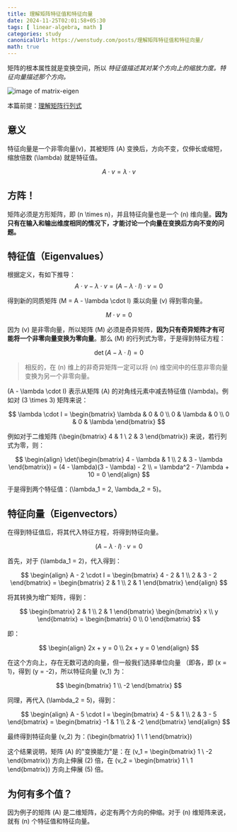 ```yaml
---
title: 理解矩阵特征值和特征向量
date: 2024-11-25T02:01:58+05:30
tags: [ linear-algebra, math ]
categories: study
canonicalUrl: https://wenstudy.com/posts/理解矩阵特征值和特征向量/
math: true
---
```


矩阵的根本属性就是变换空间，所以 _特征值描述其对某个方向上的缩放力度。特征向量描述那个方向。_

<!-- more -->
![image of matrix-eigen](/images/matrix-eigenvalues-and-eigenvectors/matrix-eigen.png "matrix-eigen")

本篇前提：[理解矩阵行列式](/posts/matrix-determinant/)

## 意义
特征向量是一个非零向量\(v\)，其被矩阵 \(A\) 变换后，方向不变，仅伸长或缩短，缩放倍数 \(\lambda\) 就是特征值。

$$
A \cdot v = \lambda \cdot v
$$

## 方阵！
矩阵必须是方形矩阵，即 \(n \times n\)，并且特征向量也是一个 \(n\) 维向量。**因为只有在输入和输出维度相同的情况下，才能讨论一个向量在变换后方向不变的问题。**

## 特征值（Eigenvalues）
根据定义，有如下推导：
$$
A \cdot v - \lambda \cdot v = (A - \lambda \cdot I) \cdot v = 0
$$

得到新的同质矩阵 \(M = A - \lambda \cdot I\) 乘以向量 \(v\) 得到零向量。

$$
M \cdot v = 0
$$

因为 \(v\) 是非零向量，所以矩阵 \(M\) 必须是奇异矩阵，**因为只有奇异矩阵才有可能将一个非零向量变换为零向量**。那么 \(M\) 的行列式为零，于是得到特征方程：

$$
\det(A - \lambda \cdot I) = 0
$$

> 相反的，在 \(n\) 维上的非奇异矩阵一定可以将 \(n\) 维空间中的任意非零向量变换为另一个非零向量。

\(A - \lambda \cdot I\) 表示从矩阵 \(A\) 的对角线元素中减去特征值 \(\lambda\)。例如对 \(3 \times 3\) 矩阵来说：

$$
\lambda \cdot I = \begin{bmatrix}
\lambda & 0 & 0 \\
0 & \lambda & 0 \\
0 & 0 & \lambda
\end{bmatrix}
$$

例如对于二维矩阵 \(\begin{bmatrix} 4 & 1 \\ 2 & 3 \end{bmatrix}\) 来说，若行列式为零，则：

$$
\begin{align}
\det(\begin{bmatrix} 4 - \lambda & 1 \\ 2 & 3 - \lambda \end{bmatrix}) = (4 - \lambda)(3 - \lambda) - 2 \\
= \lambda^2 - 7\lambda + 10 = 0
\end{align}
$$

于是得到两个特征值：\(\lambda_1 = 2, \lambda_2 = 5\)。

## 特征向量（Eigenvectors）
在得到特征值后，将其代入特征方程，将得到特征向量。

$$
(A - \lambda \cdot I) \cdot v = 0
$$

首先，对于 \(\lambda_1 = 2\)，代入得到：

$$
\begin{align}
A - 2 \cdot I = \begin{bmatrix} 4 - 2 & 1 \\ 2 & 3 - 2 \end{bmatrix} = \begin{bmatrix} 2 & 1 \\ 2 & 1 \end{bmatrix}
\end{align}
$$

将其转换为增广矩阵，得到：

$$
\begin{bmatrix} 2 & 1 \\ 2 & 1 \end{bmatrix} \begin{bmatrix} x \\ y \end{bmatrix} = \begin{bmatrix} 0 \\ 0 \end{bmatrix}
$$

即：

$$
\begin{align}
2x + y = 0 \\
2x + y = 0
\end{align}
$$

在这个方向上，存在无数可选的向量，但一般我们选择单位向量 （即各，即 \(x = 1\)，得到 \(y = -2\)，所以特征向量 \(v_1\) 为：

$$
\begin{bmatrix} 1 \\ -2 \end{bmatrix}
$$

同理，再代入 \(\lambda_2 = 5\)，得到：

$$
\begin{align}
A - 5 \cdot I = \begin{bmatrix} 4 - 5 & 1 \\ 2 & 3 - 5 \end{bmatrix} = \begin{bmatrix} -1 & 1 \\ 2 & -2 \end{bmatrix}
\end{align}
$$

最终得到特征向量 \(v_2\) 为：\(\begin{bmatrix} 1 \\ 1 \end{bmatrix}\)

这个结果说明，矩阵 \(A\) 的"变换能力"是：在 \(v_1 = \begin{bmatrix} 1 \\ -2 \end{bmatrix}\) 方向上伸展 \(2\) 倍，在 \(v_2 = \begin{bmatrix} 1 \\ 1 \end{bmatrix}\) 方向上伸展 \(5\) 倍。

## 为何有多个值？

因为例子的矩阵 \(A\) 是二维矩阵，必定有两个方向的伸缩。对于 \(n\) 维矩阵来说，就有 \(n\) 个特征值和特征向量。
